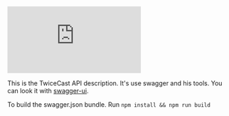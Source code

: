 [![validator_status](https://github.com/TwiceCast/API/blob/master/swagger/swagger.json)](http://online.swagger.io/validator?url=https://raw.githubusercontent.com/TwiceCast/API/master/swagger/swagger.json)

This is the TwiceCast API description. It's use swagger and his tools.
You can look it with [swagger-ui](http://petstore.swagger.io/?url=https://raw.githubusercontent.com/TwiceCast/API/master/swagger/swagger.json).

To build the swagger.json bundle. Run `npm install && npm run build`
